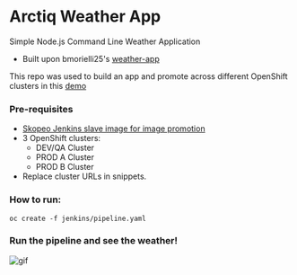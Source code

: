# Arctiq Weather App
Simple Node.js Command Line Weather Application

* Built upon bmorielli25's [weather-app](https://github.com/bmorelli25/simple-nodejs-weather-app)

This repo was used to build an app and promote across different OpenShift clusters in this [demo](https://www.arctiq.ca/our-blog/2018/10/6/multi-cloud-application-container-deployment-pipeline/)

### Pre-requisites

* [Skopeo Jenkins slave image for image promotion](https://github.com/redhat-cop/containers-quickstarts/tree/master/jenkins-slaves/jenkins-slave-image-mgmt)
* 3 OpenShift clusters:
    * DEV/QA Cluster
    * PROD A Cluster
    * PROD B Cluster
* Replace cluster URLs in <your-openshift-console> snippets.


### How to run:

`oc create -f jenkins/pipeline.yaml`

### Run the pipeline and see the weather!

![gif](https://github.com/arctiqteam/weather-app/blob/master/giphy.gif?raw=true 'website gif')
